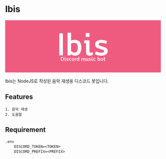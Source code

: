 # Ibis
![Logo](https://github.com/cstria0106/Ibis/blob/master/logo.png?raw=true)

Ibis는 NodeJS로 작성된 음악 재생용 디스코드 봇입니다.

## Features
```
1. 음악 재생
2. 도움말
```

## Requirement
```
.env
    DISCORD_TOKEN=<TOKEN>
    DISCORD_PREFIX=<PREFIX>
```